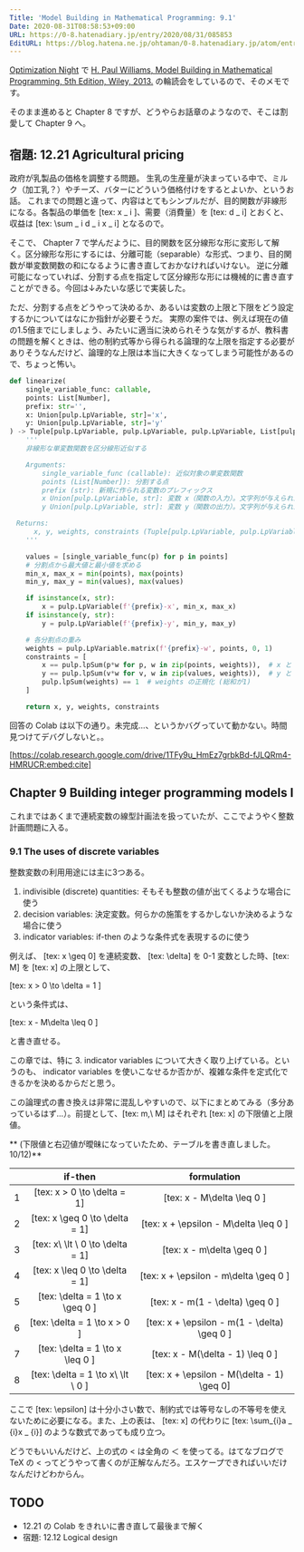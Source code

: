 ```yaml
---
Title: 'Model Building in Mathematical Programming: 9.1'
Date: 2020-08-31T08:58:53+09:00
URL: https://0-8.hatenadiary.jp/entry/2020/08/31/085853
EditURL: https://blog.hatena.ne.jp/ohtaman/0-8.hatenadiary.jp/atom/entry/26006613621905507
---
```


[Optimization Night](https://optimization.connpass.com/) で [H. Paul Williams, Model Building in Mathematical Programming, 5th Edition, Wiley, 2013.](https://www.amazon.co.jp/dp/B00B8Y6MIG) の輪読会をしているので、そのメモです。

そのまま進めると Chapter 8 ですが、どうやらお話章のようなので、そこは割愛して Chapter 9 へ。

## 宿題: 12.21 Agricultural pricing

政府が乳製品の価格を調整する問題。
生乳の生産量が決まっている中で、ミルク（加工乳？）やチーズ、バターにどういう価格付けをするとよいか、というお話。
これまでの問題と違って、内容はとてもシンプルだが、目的関数が非線形になる。各製品の単価を [tex: x _ i ]、需要（消費量）を [tex: d _ i] とおくと、収益は [tex: \sum _ i d _ i x _ i] となるので。

そこで、 Chapter 7 で学んだように、目的関数を区分線形な形に変形して解く。区分線形な形にするには、分離可能（separable）な形式、つまり、目的関数が単変数関数の和になるように書き直しておかなければいけない。
逆に分離可能になっていれば、分割する点を指定して区分線形な形には機械的に書き直すことができる。今回は↓みたいな感じで実装した。

ただ、分割する点をどうやって決めるか、あるいは変数の上限と下限をどう設定するかについてはなにか指針が必要そうだ。
実際の案件では、例えば現在の値の1.5倍までにしましょう、みたいに適当に決められそうな気がするが、教科書の問題を解くときは、他の制約式等から得られる論理的な上限を指定する必要がありそうなんだけど、論理的な上限は本当に大きくなってしまう可能性があるので、ちょっと怖い。


```python
def linearize(
    single_variable_func: callable,
    points: List[Number],
    prefix: str='',
    x: Union[pulp.LpVariable, str]='x',
    y: Union[pulp.LpVariable, str]='y'
) -> Tuple[pulp.LpVariable, pulp.LpVariable, pulp.LpVariable, List[pulp.LpConstraint]]:
    '''
    非線形な単変数関数を区分線形近似する

    Arguments:
        single_variable_func (callable): 近似対象の単変数関数
        points (List[Number]): 分割する点
        prefix (str): 新規に作られる変数のプレフィックス
        x Union[pulp.LpVariable, str]: 変数 x（関数の入力）。文字列が与えられた場合は新たに生成する。
        y Union[pulp.LpVariable, str]: 変数 y（関数の出力）。文字列が与えられた場合は新たに生成する。

　Returns:
      x, y, weights, constraints (Tuple[pulp.LpVariable, pulp.LpVariable, pulp.LpVariable, List[pulp.LpConstraint]]): 変数x, 変数y, 各分割点の重み, 追加すべき制約式
    '''

    values = [single_variable_func(p) for p in points]
    # 分割点から最大値と最小値を求める
    min_x, max_x = min(points), max(points)
    min_y, max_y = min(values), max(values)

    if isinstance(x, str):
        x = pulp.LpVariable(f'{prefix}-x', min_x, max_x)
    if isinstance(y, str):
        y = pulp.LpVariable(f'{prefix}-y', min_y, max_y)

    # 各分割点の重み
    weights = pulp.LpVariable.matrix(f'{prefix}-w', points, 0, 1)
    constraints = [
        x == pulp.lpSum(p*w for p, w in zip(points, weights)),  # x と weights の関係
        y == pulp.lpSum(v*w for v, w in zip(values, weights)),  # y と weights の関係
        pulp.lpSum(weights) == 1  # weights の正規化 (総和が1)
    ]

    return x, y, weights, constraints
```

回答の Colab は以下の通り。未完成...、というかバグっていて動かない。時間見つけてデバグしないと。。


[https://colab.research.google.com/drive/1TFy9u_HmEz7grbkBd-fJLQRm4-HMRUCR:embed:cite]


## Chapter 9 Building integer programming models I

これまではあくまで連続変数の線型計画法を扱っていたが、ここでようやく整数計画問題に入る。

### 9.1 The uses of discrete variables

整数変数の利用用途には主に3つある。

1. indivisible (discrete) quantities: そもそも整数の値が出てくるような場合に使う
2. decision variables: 決定変数。何らかの施策をするかしないか決めるような場合に使う
3. indicator variables: if-then のような条件式を表現するのに使う

例えば、 [tex: x \geq 0] を連続変数、 [tex: \delta] を 0-1 変数とした時、[tex: M] を [tex: x] の上限として、

<div>

[tex: x > 0 \to \delta = 1 ]

</div>

という条件式は、

<div>

[tex: x - M\delta \leq 0 ]

</div>

と書き直せる。

この章では、特に 3. indicator variables について大きく取り上げている。というのも、 indicator variables を使いこなせるか否かが、複雑な条件を定式化できるかを決めるからだと思う。

この論理式の書き換えは非常に混乱しやすいので、以下にまとめてみる（多分あっているはず...）。前提として、[tex: m,\ M] はそれぞれ [tex: x] の下限値と上限値。

** (下限値と右辺値が曖昧になっていたため、テーブルを書き直しました。 10/12)**

|| if-then | formulation |
| :--: | :--: | :--: |
|1| [tex: x > 0 \to \delta = 1] | [tex: x - M\delta \leq 0 ] |
|2| [tex: x \geq 0 \to \delta = 1] | [tex: x + \epsilon - M\delta \leq 0 ] |
|3|[tex: x\ \lt \ 0 \to \delta = 1] | [tex: x - m\delta  \geq 0 ] |
|4| [tex: x \leq 0 \to \delta = 1] | [tex: x + \epsilon - m\delta  \geq 0 ] |
|5| [tex: \delta = 1 \to x \geq 0 ] | [tex: x - m(1 - \delta) \geq 0 ] |
|6| [tex: \delta = 1 \to x > 0 ] | [tex: x + \epsilon - m(1 - \delta) \geq 0 ] |
|7| [tex: \delta = 1 \to x \leq 0 ] | [tex:  x - M(\delta - 1) \leq 0 ] |
|8| [tex: \delta = 1 \to x\ \lt \ 0 ] | [tex: x + \epsilon - M(\delta - 1) \geq 0] |

ここで [tex: \epsilon] は十分小さい数で、制約式では等号なしの不等号を使えないために必要になる。また、上の表は、 [tex: x] の代わりに [tex: \sum_{i}a _ {i}x _ {i}] のような数式であっても成り立つ。

どうでもいいんだけど、上の式の < は全角の ＜ を使ってる。はてなブログで TeX の < ってどうやって書くのが正解なんだろ。エスケープできればいいだけなんだけどわからん。


## TODO

- 12.21 の Colab をきれいに書き直して最後まで解く
- 宿題: 12.12 Logical design
